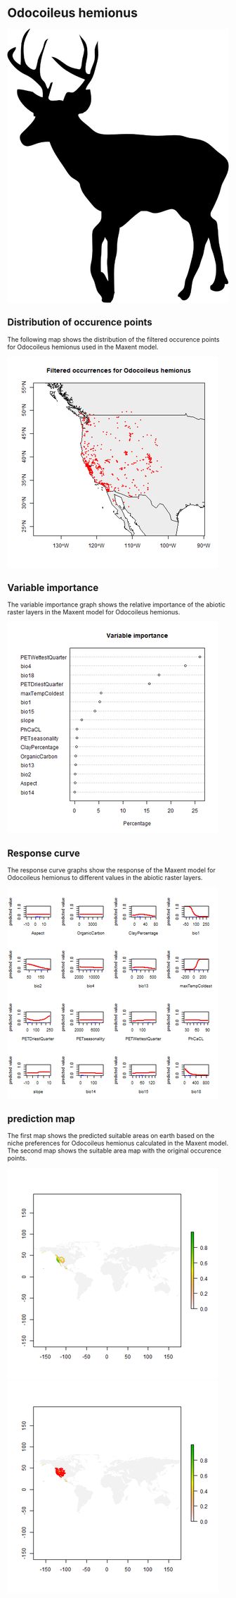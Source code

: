 # Odocoileus hemionus 

![](image_taxa.png) 

## Distribution of occurence points 
The following map shows the distribution of the filtered occurence points for Odocoileus hemionus used in the Maxent model. 

![](occurrences.png)
    
## Variable importance 
The variable importance graph shows the relative importance of the abiotic raster layers in the  Maxent model for Odocoileus hemionus. 

![](valid_maxent_variable_importance.png)
    
## Response curve 
The response curve graphs show the response of the Maxent model for Odocoileus hemionus to different values in the abiotic raster layers. 

![](valid_maxent_response_curve.png)
    
## prediction map 
The first map shows the predicted suitable areas on earth based on the niche preferences for Odocoileus hemionus calculated in the Maxent model. The second map shows the suitable area map with the original occurence points.

![](prediction_map.png)
![](prediction_occurence_map.png)
    
